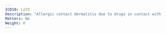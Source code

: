 ```yaml
---
ICD10: L233
Description: "Allergic contact dermatitis due to drugs in contact with skin"
Matters: No
Weight: 0
---
```


